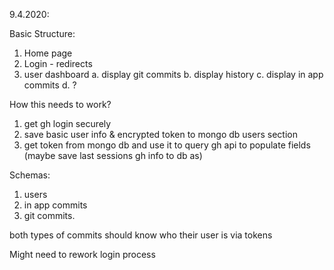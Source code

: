 9.4.2020:

Basic Structure:

1. Home page
2. Login - redirects
3. user dashboard
   a. display git commits
   b. display history
   c. display in app commits
   d. ?

How this needs to work?

1. get gh login securely
2. save basic user info & encrypted token to mongo db users section
3. get token from mongo db and use it to query gh api to populate fields (maybe save last sessions gh info to db as)

Schemas:

1. users
2. in app commits
3. git commits.

both types of commits should know who their user is via tokens

Might need to rework login process
